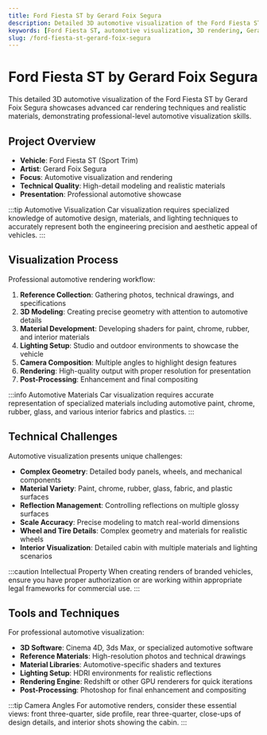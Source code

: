 ```yaml
---
title: Ford Fiesta ST by Gerard Foix Segura
description: Detailed 3D automotive visualization of the Ford Fiesta ST by Gerard Foix Segura, showcasing advanced car rendering techniques and realistic materials.
keywords: [Ford Fiesta ST, automotive visualization, 3D rendering, Gerard Foix Segura, car design, Redshift]
slug: /ford-fiesta-st-gerard-foix-segura
---
```


# Ford Fiesta ST by Gerard Foix Segura

This detailed 3D automotive visualization of the Ford Fiesta ST by Gerard Foix Segura showcases advanced car rendering techniques and realistic materials, demonstrating professional-level automotive visualization skills.

## Project Overview

- **Vehicle**: Ford Fiesta ST (Sport Trim)
- **Artist**: Gerard Foix Segura
- **Focus**: Automotive visualization and rendering
- **Technical Quality**: High-detail modeling and realistic materials
- **Presentation**: Professional automotive showcase

:::tip Automotive Visualization
Car visualization requires specialized knowledge of automotive design, materials, and lighting techniques to accurately represent both the engineering precision and aesthetic appeal of vehicles.
:::

## Visualization Process

Professional automotive rendering workflow:

1. **Reference Collection**: Gathering photos, technical drawings, and specifications
2. **3D Modeling**: Creating precise geometry with attention to automotive details
3. **Material Development**: Developing shaders for paint, chrome, rubber, and interior materials
4. **Lighting Setup**: Studio and outdoor environments to showcase the vehicle
5. **Camera Composition**: Multiple angles to highlight design features
6. **Rendering**: High-quality output with proper resolution for presentation
7. **Post-Processing**: Enhancement and final compositing

:::info Automotive Materials
Car visualization requires accurate representation of specialized materials including automotive paint, chrome, rubber, glass, and various interior fabrics and plastics.
:::

## Technical Challenges

Automotive visualization presents unique challenges:

- **Complex Geometry**: Detailed body panels, wheels, and mechanical components
- **Material Variety**: Paint, chrome, rubber, glass, fabric, and plastic surfaces
- **Reflection Management**: Controlling reflections on multiple glossy surfaces
- **Scale Accuracy**: Precise modeling to match real-world dimensions
- **Wheel and Tire Details**: Complex geometry and materials for realistic wheels
- **Interior Visualization**: Detailed cabin with multiple materials and lighting scenarios

:::caution Intellectual Property
When creating renders of branded vehicles, ensure you have proper authorization or are working within appropriate legal frameworks for commercial use.
:::

## Tools and Techniques

For professional automotive visualization:

- **3D Software**: Cinema 4D, 3ds Max, or specialized automotive software
- **Reference Materials**: High-resolution photos and technical drawings
- **Material Libraries**: Automotive-specific shaders and textures
- **Lighting Setup**: HDRI environments for realistic reflections
- **Rendering Engine**: Redshift or other GPU renderers for quick iterations
- **Post-Processing**: Photoshop for final enhancement and compositing

:::tip Camera Angles
For automotive renders, consider these essential views: front three-quarter, side profile, rear three-quarter, close-ups of design details, and interior shots showing the cabin.
:::